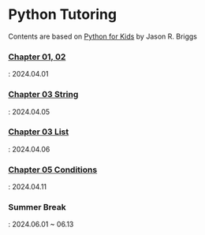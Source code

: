 # Python Tutoring 


Contents are based on [Python for Kids](https://bedford-computing.co.uk/learning/wp-content/uploads/2015/10/Python-for-Kids.pdf) by Jason R. Briggs

### [Chapter 01, 02](https://github.com/boms03/python-tutoring/blob/main/20240401C1/intro.md)
  : 2024.04.01 

  
### [Chapter 03 String](https://github.com/boms03/python-tutoring/blob/main/20240405C2/chapter3.md)
  : 2024.04.05

### [Chapter 03 List](https://github.com/boms03/python-tutoring/blob/main/20240406C3/chapter3-2.md)
  : 2024.04.06

### [Chapter 05 Conditions](https://github.com/boms03/python-tutoring/tree/main/20240411C4)
  : 2024.04.11

### Summer Break
  
  : 2024.06.01 ~ 06.13
